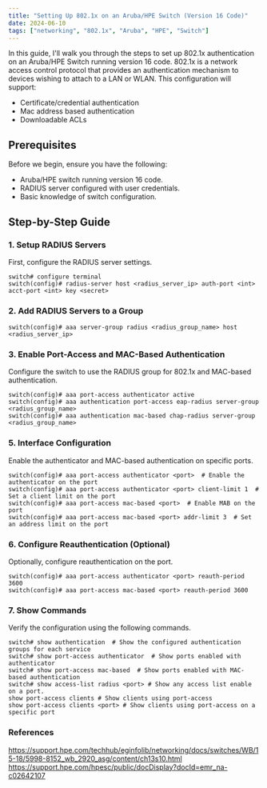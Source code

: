 ```yaml
---
title: "Setting Up 802.1x on an Aruba/HPE Switch (Version 16 Code)"
date: 2024-06-10
tags: ["networking", "802.1x", "Aruba", "HPE", "Switch"]
---
```


In this guide, I'll walk you through the steps to set up 802.1x authentication on an Aruba/HPE Switch running version 16 code. 802.1x is a network access control protocol that provides an authentication mechanism to devices wishing to attach to a LAN or WLAN.  This configuration will support:

- Certificate/credential authentication
- Mac address based authentication
- Downloadable ACLs

## Prerequisites

Before we begin, ensure you have the following:
- Aruba/HPE switch running version 16 code.
- RADIUS server configured with user credentials.
- Basic knowledge of switch configuration.

## Step-by-Step Guide

### 1. Setup RADIUS Servers

First, configure the RADIUS server settings.

```plaintext
switch# configure terminal
switch(config)# radius-server host <radius_server_ip> auth-port <int> acct-port <int> key <secret>
```

### 2. Add RADIUS Servers to a Group

```plaintext
switch(config)# aaa server-group radius <radius_group_name> host <radius_server_ip>
```

### 3. Enable Port-Access and MAC-Based Authentication

Configure the switch to use the RADIUS group for 802.1x and MAC-based authentication.

```plaintext
switch(config)# aaa port-access authenticator active
switch(config)# aaa authentication port-access eap-radius server-group <radius_group_name>
switch(config)# aaa authentication mac-based chap-radius server-group <radius_group_name>
```

### 5. Interface Configuration

Enable the authenticator and MAC-based authentication on specific ports.

```plaintext
switch(config)# aaa port-access authenticator <port>  # Enable the authenticator on the port
switch(config)# aaa port-access authenticator <port> client-limit 1  # Set a client limit on the port
switch(config)# aaa port-access mac-based <port>  # Enable MAB on the port
switch(config)# aaa port-access mac-based <port> addr-limit 3  # Set an address limit on the port
```

### 6. Configure Reauthentication (Optional)

Optionally, configure reauthentication on the port.

```plaintext
switch(config)# aaa port-access authenticator <port> reauth-period 3600
switch(config)# aaa port-access mac-based <port> reauth-period 3600
```

### 7. Show Commands

Verify the configuration using the following commands.
```plaintext
switch# show authentication  # Show the configured authentication groups for each service
switch# show port-access authenticator  # Show ports enabled with authenticator
switch# show port-access mac-based  # Show ports enabled with MAC-based authentication
switch# show access-list radius <port> # Show any access list enable on a port.
show port-access clients # Show clients using port-access
show port-access clients <port> # Show clients using port-access on a specific port
```

### References
https://support.hpe.com/techhub/eginfolib/networking/docs/switches/WB/15-18/5998-8152_wb_2920_asg/content/ch13s10.html
https://support.hpe.com/hpesc/public/docDisplay?docId=emr_na-c02642107
